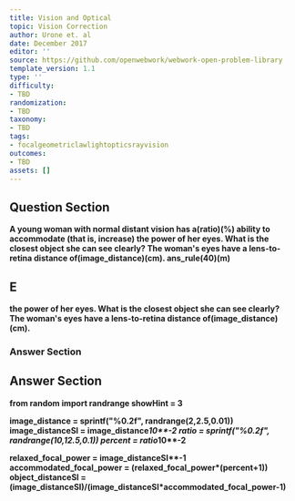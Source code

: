```yaml
---
title: Vision and Optical
topic: Vision Correction
author: Urone et. al
date: December 2017
editor: ''
source: https://github.com/openwebwork/webwork-open-problem-library
template_version: 1.1
type: ''
difficulty:
- TBD
randomization:
- TBD
taxonomy:
- TBD
tags:
- focalgeometriclawlightopticsrayvision
outcomes:
- TBD
assets: []
---
```


## Question Section 

<b>
A young woman with normal distant vision has a(ratio)(%) ability to accommodate (that
is, increase) the power of her eyes. What is the closest object she can see clearly? The woman's eyes have a lens-to-retina distance of(image_distance)(cm).
ans_rule(40)(m)

## E
the power of her eyes. What is the closest object she can see clearly? The woman's eyes have a lens-to-retina distance of(image_distance)(cm).
### Answer Section


## Answer Section

from random import randrange
showHint = 3

image_distance = sprintf("%0.2f", randrange(2,2.5,0.01))
image_distanceSI = image_distance*10**-2
ratio = sprintf("%0.2f", randrange(10,12.5,0.1))
percent = ratio*10**-2

relaxed_focal_power = image_distanceSI**-1
accommodated_focal_power = (relaxed_focal_power*(percent+1))
object_distanceSI = (image_distanceSI)/(image_distanceSI*accommodated_focal_power-1)